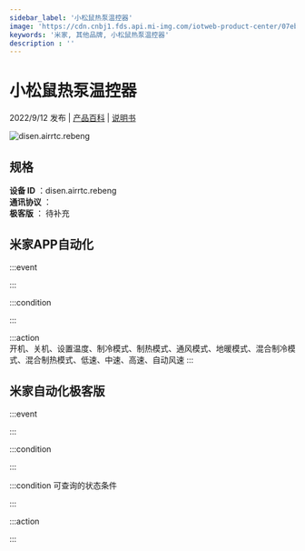 ```yaml
---
sidebar_label: '小松鼠热泵温控器'
image: 'https://cdn.cnbj1.fds.api.mi-img.com/iotweb-product-center/07eb4ab694b081d3481f875f8509c94d_1660701383478.png?GalaxyAccessKeyId=AKVGLQWBOVIRQ3XLEW&Expires=9223372036854775807&Signature=h9K8+22faPuz0VYmADl2XsxdA5o='
keywords: '米家, 其他品牌, 小松鼠热泵温控器'
description : ''
---
```

# 小松鼠热泵温控器

2022/9/12 发布 | [产品百科](https://home.mi.com/webapp/content/baike/product/index.html?model=disen.airrtc.rebeng/) | [说明书](https://home.mi.com/views/introduction.html?model=disen.airrtc.rebeng&region=cn)

![disen.airrtc.rebeng](https://cdn.cnbj1.fds.api.mi-img.com/iotweb-product-center/07eb4ab694b081d3481f875f8509c94d_1660701383478.png?GalaxyAccessKeyId=AKVGLQWBOVIRQ3XLEW&Expires=9223372036854775807&Signature=h9K8+22faPuz0VYmADl2XsxdA5o=)

## 规格  
> 
**设备 ID** ：disen.airrtc.rebeng  
**通讯协议** ：  
**极客版**  ： 待补充 


## 米家APP自动化  

:::event  

:::

:::condition  

:::

:::action   
开机、关机、设置温度、制冷模式、制热模式、通风模式、地暖模式、混合制冷模式、混合制热模式、低速、中速、高速、自动风速
:::

## 米家自动化极客版  

:::event  

:::

:::condition  

:::

:::condition 可查询的状态条件  

:::

:::action  

:::

        
